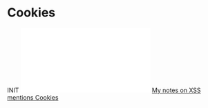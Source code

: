 
# Cookies
INIT
![Cookies](../cybersecurity/TTPs/exploitation/injection/XSS.md#Cookies)
[My notes on XSS mentions Cookies](../cybersecurity/TTPs/exploitation/injection/XSS.md#Cookies)